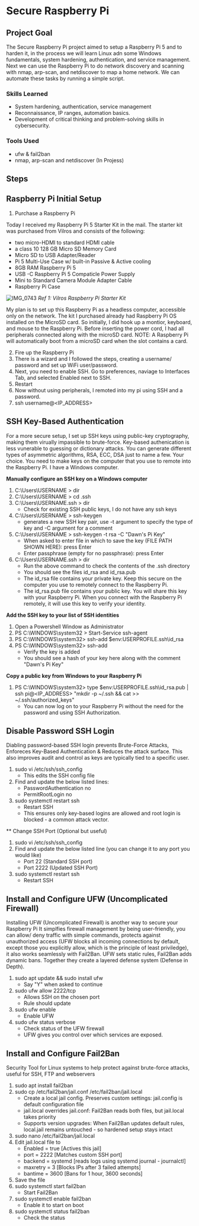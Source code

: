 # Secure Raspberry Pi

## Project Goal
The Secure Raspberry Pi project aimed to setup a Raspberry Pi 5 and to harden it, in the process we will learn Linux adn some Windows fundamentals, system hardening, authentication, and service management. Next we can use the Raspberry Pi to do network discovery and scanning with nmap, arp-scan, and netdiscover to map a home network. We can automate these tasks by running a simple script. 

### Skills Learned

- System hardening, authentication, service management
- Reconnaissance, IP ranges, automation basics.
- Development of critical thinking and problem-solving skills in cybersecurity.

### Tools Used

- ufw & fail2ban
- nmap, arp-scan and netdiscover (In Projess)

## Steps

## Raspberry Pi Initial Setup

1. Purchase a Raspberry Pi

Today I received my Raspberry Pi 5 Starter Kit in the mail. The starter kit was purchased from Vilros and consists of the following:
 - two micro-HDMI to standard HDMI cable
 -  a class 10 128 GB Micro SD Memory Card
 -   Micro SD to USB Adapter/Reader
 -   Pi 5 Multi-Use Case w/ built-in Passive & Active cooling
 -   8GB RAM Raspberry Pi 5
 -   USB -C Raspberry Pi 5 Compaticle Power Supply
 -   Mini to Standard Camera Module Adapter Cable
 -   Raspberry Pi Case
    
![IMG_0743](https://github.com/user-attachments/assets/7e5b14c8-d740-4092-aab7-d7ca5144ffec)
*Ref 1: Vilros Raspberry Pi Starter Kit*

My plan is to set up this Raspberry Pi as a headless computer, accessible only on the network. The kit I purchased already had Raspberry Pi OS installed on the MicroSD card. So initially, I did hook up a montior, keyboard, and mouse to the Raspberry Pi. Before inserting the power cord, I had all peripherals connected along with the microSD card. NOTE: A Raspberry Pi will automatically boot from a microSD card when the slot contains a card. 

2. Fire up the Raspberry Pi
3. There is a wizard and I followed the steps, creating a username/ password and set up WiFi user/password.
4. Next, you need to enable SSH. Go to preferences, naviage to Interfaces Tab, and selected Enabled next to SSH.
5. Restart
6. Now without using peripherals, I remoted into my pi using SSH and a password.
7. ssh username@<IP_ADDRESS>

## SSH Key-Based Authentication
For a more secure setup, I set up SSH keys using public-key cryptography, making them virually impassible to brute-force. Key-based authenication is less vunerable to guessing or dictionary attacks. You can generate different types of asymmetric algorithms, RSA, ECC, DSA just to name a few. Your choice. You need to make keys on the computer that you use to remote into the Raspberry Pi. I have a Windows computer. 

**Manually configure an SSH key on a Windows computer**
1.  C:\Users\USERNAME  > dir
2.  C:\Users\USERNAME  > cd .ssh
3.  C:\Users\USERNAME\.ssh > dir
    - Check for existing SSH public keys, I do not have any ssh keys
4.  C:\Users\USERNAME  > ssh-keygen
    - generates a new SSH key pair, use -t argument to specify the type of key and -C argument for a comment
5.  C:\Users\USERNAME > ssh-keygen -t rsa -C "Dawn's Pi Key"
    - When asked to enter file in which to save the key (FILE PATH SHOWN HERE): press Enter
    - Enter passphrase (empty for no passphrase): press Enter
6. C:\Users\USERNAME\.ssh > dir
   - Run the above command to check the contents of the .ssh directory
   - You should see the files id_rsa and id_rsa.pub
   - The id_rsa file contains your private key. Keep this secure on the computer you use to remotely connect to the Raspberry Pi.
   - The id_rsa.pub file contains your public key. You will share this key with your Raspberry Pi. When you connect with the Raspberry Pi remotely, it will use this key to verify your identity.
 
  **Add the SSH key to your list of SSH identities**
   1. Open a Powershell Window as Administrator
   2. PS C:\WINDOWS\system32 > Start-Service ssh-agent
   3. PS C:\WINDOWS\system32> ssh-add $env:USERPROFILE\.ssh\id_rsa
   4. PS C:\WINDOWS\system32> ssh-add
      - Verify the key is added
      - You should see a hash of your key here along with the comment "Dawn's Pi Key" 

**Copy a public key from Windows to your Raspberry Pi**
1. PS C:\WINDOWS\system32> type $env:USERPROFILE\.ssh\id_rsa.pub | ssh pi@<IP_ADDRESS> "mkdir -p ~/.ssh && cat >> ~/.ssh/authorized_keys"
    - You can now log on to your Raspberry Pi without the need for the password and using SSH Authorization.

## Disable Password SSH Login
Diabling password-based SSH login prevents Brute-Force Attacks, Enforeces Key-Based Authentication & Reduces the attack surface. This also improves audit and control as keys are typically tied to a specific user.
1. sudo vi /etc/ssh/ssh_config
   - This edits the SSH config file
2. Find and update the below listed lines:
   - PasswordAuthentication no
   - PermitRootLogin no
 3. sudo systemctl restart ssh
    - Restart SSH
    - This ensures only key-based logins are allowed and root login is blocked - a common attack vector.

  ** Change SSH Port (Optional but useful)
  1. sudo vi /etc/ssh/ssh_config
  2. Find and update the below listed line (you can change it to any port you would like)
     - Port 22  (Standard SSH port)
     - Port 2222 (Updated SSH Port)
  3. sudo systemctl restart ssh
     - Restart SSH

  ## Install and Configure UFW (Uncomplicated Firewall)
  Installing UFW (Uncomplicated Firewall) is another way to secure your Raspberry Pi It simplfies firewall management by being user-friendly, you can allow/ deny traffic with simple commands, protects against unauthorized access (UFW blocks all incoming connections by default, except those you explicitly allow, which is the principle of least priviledge), it also works seamlessly with Fail2Ban. UFW sets static rules, Fail2Ban adds dynamic bans. Together they create a layered defense system (Defense in Depth). 
  1. sudo apt update && sudo install ufw
     - Say "Y" when asked to continue
  2. sudo ufw allow 2222/tcp
     - Allows SSH on the chosen port
     - Rule should update
  3. sudo ufw enable
     - Enable UFW
  4. sudo ufw status verbose
     - Check status of the UFW firewall
     - UFW gives you control over which services are exposed.

 ## Install and Configure Fail2Ban 
 Security Tool for Linux systems to help protect against brute-force attacks, useful for SSH, FTP and webservers
  1. sudo apt install fail2ban
  2. sudo cp /etc/fail2ban/jail.conf /etc/fail2ban/jail.local
     - Create a local jail config. Preserves custom settings: jail.config is default configuration file
     - jail.local overrides jail.conf: Fail2Ban reads both files, but jail.local takes priority
     - Supports version upgrades: When Fail2Ban updates default rules, local.jail remains untouched - so hardened setup stays intact
  3. sudo nano /etc/fail2ban/jail.local
  4. Edit jail.local file to
      - Enabled = true [Actives this jail]
      - port = 2222 [Matches custom SSH port]
      - backend = systemd [reads logs using systemd journal - journalctl]
      - maxretry = 3 [Blocks IPs after 3 failed attempts]
      - bantime = 3600 [Bans for 1 hour, 3600 seconds]
  5. Save the file
  6. sudo systemctl start fail2ban
       - Start Fail2Ban
  7. sudo systemctl enable fail2ban
       - Enable it to start on boot
  8. sudo systemctl status fail2ban
       - Check the status
      
   
     
   
   

